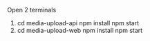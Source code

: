 Open 2 terminals
1. cd media-upload-api 
    npm install
    npm start
2. cd media-upload-web
    npm install
    npm start